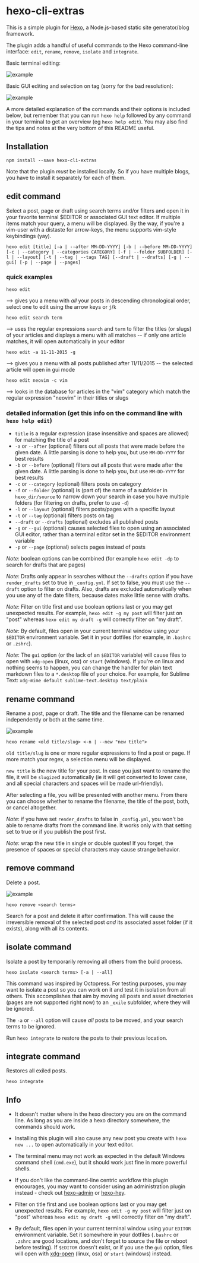 # hexo-cli-extras

This is a simple plugin for [Hexo](https://github.com/hexojs/hexo), a Node.js-based static site generator/blog framework.

The plugin adds a handful of useful commands to the Hexo command-line interface: `edit`, `rename`, `remove`, `isolate` and `integrate`.

Basic terminal editing:

![example](./docs/basic.gif)

Basic GUI editing and selection on tag (sorry for the bad resolution):

![example](./docs/gui.gif)

A more detailed explanation of the commands and their options is included below, but remember that you can run `hexo help` followed by any command in your terminal to get an overview (eg `hexo help edit`). You may also find the tips and notes at the very bottom of this README useful.

## Installation

```
npm install --save hexo-cli-extras
```

Note that the plugin *must* be installed locally. So if you have multiple blogs, you have to install it separately for each of them.

## edit command

Select a post, page or draft using search terms and/or filters and open it in your favorite terminal $EDITOR or associated GUI text editor. If multiple items match your query, a menu will be displayed. By the way, if you're a vim-user with a distaste for arrow-keys, the menu supports vim-style keybindings (yay).

```
hexo edit [title] [-a | --after MM-DD-YYYY] [-b | --before MM-DD-YYYY] [-c | --category | --categories CATEGORY] [-f | --folder SUBFOLDER] [-l | --layout] [-t | --tag | --tags TAG] [--draft | --drafts] [-g | --gui] [-p | --page | --pages]
```

### quick examples

```
hexo edit
```
--> gives you a menu with *all* your posts in descending chronological order, select one to edit using the  arrow keys or `j`/`k`

```
hexo edit search term
```
--> uses the regular expressions `search` and `term` to filter the titles (or slugs) of your articles and displays a menu with all matches -- if only one article matches, it will open automatically in your editor

```
hexo edit -a 11-11-2015 -g
```
--> gives you a menu with all posts published after 11/11/2015 -- the selected article will open in gui mode

```
hexo edit neovim -c vim
```
--> looks in the database for articles in the "vim" category which match the regular expression "neovim" in their titles or slugs

### detailed information (get this info on the command line with `hexo help edit`)

- `title` is a regular expression (case insensitive and spaces are allowed) for matching the title of a post
- `-a` or `--after` (optional) filters out all posts that were made before the given date. A little parsing is done to help you, but use `MM-DD-YYYY` for best results
- `-b` or `--before` (optional) filters out all posts that were made after the given date. A little parsing is done to help you, but use `MM-DD-YYYY` for best results
- `-c` or `--category` (optional) filters posts on category
- `-f` or `--folder` (optional) is (part of) the name of a subfolder in `hexo_dir/source` to narrow down your search in case you have multiple folders (for filtering on drafts, prefer to use `-d`)
- `-l` or `--layout` (optional) filters posts/pages with a specific layout
- `-t` or `--tag` (optional) filters posts on tag
- `--draft` or `--drafts` (optional) excludes all published posts
- `-g` or `--gui` (optional) causes selected files to open using an associated GUI editor, rather than a terminal editor set in the $EDITOR environment variable
- `-p` or `--page` (optional) selects pages instead of posts


*Note*: boolean options can be combined (for example `hexo edit -dp` to search for drafts that are pages)

*Note*: Drafts only appear in searches without the `--drafts` option if you have `render_drafts` set to true in `_config.yml`. If set to false, you must use the `--draft` option to filter on drafts. Also, drafts are excluded automatically when you use any of the date filters, because dates make little sense with drafts.

*Note*: Filter on title first and use boolean options last or you may get unexpected results. For example, `hexo edit -g my post` will filter just on "post" whereas `hexo edit my draft -g` will correctly filter on "my draft".

*Note*: By default, files open in your current terminal window using your `$EDITOR` environment variable. Set it in your dotfiles (for example, in `.bashrc` or `.zshrc`).

*Note*: The `gui` option (or the lack of an `$EDITOR` variable) will cause files to open with `xdg-open` (linux, osx) or `start` (windows). If you're on linux and nothing seems to happen, you can change the handler for plain text markdown files to a `*.desktop` file of your choice. For example, for Sublime Text: `xdg-mime default sublime-text.desktop text/plain`

## rename command

Rename a post, page or draft. The title and the filename can be renamed independently or both at the same time.

![example](./docs/rename.png)

```
hexo rename <old title/slug> <-n | --new "new title">
```

`old title/slug` is one or more regular expressions to find a post or page. If more match your regex, a selection menu will be displayed.

`new title` is the new title for your post. In case you just want to rename the file, it will be `slugize`d automatically (ie it will get converted to lower case, and all special characters and spaces will be made url-friendly).

After selecting a file, you will be presented with another menu. From there you can choose whether to rename the filename, the title of the post, both, or cancel altogether.

*Note*: if you have set `render_drafts` to false in `_config.yml`, you won't be able to rename drafts from the command line. It works only with that setting set to true or if you publish the post first.

*Note*: wrap the new title in single or double quotes! If you forget, the presence of spaces or special characters may cause strange behavior.


## remove command

Delete a post.

![example](./docs/remove.png)

```
hexo remove <search terms>
```

Search for a post and delete it after confirmation. This will cause the irreversible removal of the selected post *and* its associated asset folder (if it exists), along with all its contents.

## isolate command

Isolate a post by temporarily removing all others from the build process.

```
hexo isolate <search terms> [-a | --all]
```

This command was inspired by Octopress. For testing purposes, you may want to isolate a post so you can work on it and test it in isolation from all others. This accomplishes that aim by moving all posts and asset directories (pages are not supported right now) to an `_exile` subfolder, where they will be ignored.

The `-a` or `--all` option will cause *all* posts to be moved, and your search terms to be ignored.

Run `hexo integrate` to restore the posts to their previous location.

## integrate command

Restores all exiled posts.

```
hexo integrate
```

## Info

- It doesn't matter where in the hexo directory you are on the command line. As long as you are inside a hexo directory somewhere, the commands should work.

- Installing this plugin will also cause any new post you create with `hexo new ...` to open automatically in your text editor.

- The terminal menu may not work as expected in the default Windows command shell (`cmd.exe`), but it should work just fine in more powerful shells.

- If you don't like the command-line centric workflow this plugin encourages, you may want to consider using an administration plugin instead - check out [hexo-admin](https://github.com/jaredly/hexo-admin) or [hexo-hey](https://github.com/nihgwu/hexo-hey).

- Filter on title first and use boolean options last or you may get unexpected results. For example, `hexo edit -g my post` will filter just on "post" whereas `hexo edit my draft -g` will correctly filter on "my draft".

- By default, files open in your current terminal window using your `EDITOR` environment variable. Set it somewhere in your dotfiles (`.bashrc` or `.zshrc` are good locations, and don't forget to source the file or reboot before testing). If `$EDITOR` doesn't exist, or if you use the `gui` option, files will open with [xdg-open](https://wiki.archlinux.org/index.php/default_applications#xdg-open_2) (linux, osx) or `start` (windows) instead.
